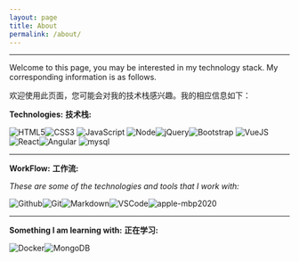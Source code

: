 ```yaml
---
layout: page
title: About
permalink: /about/
---
```


---

Welcome to this page, you may be interested in my technology stack. My corresponding information is as follows.

欢迎使用此页面，您可能会对我的技术栈感兴趣。我的相应信息如下：

**Technologies:**
**技术栈:**

![HTML5](https://img.shields.io/badge/HTML5-E34F26.svg?logo=html5&logoColor=white)![CSS3](https://img.shields.io/badge/CSS3-1572B6.svg?logo=css3&logoColor=white)	![JavaScript](https://img.shields.io/badge/JavaScript-323330.svg?logo=javascript&logoColor=F7DF1E)
![Node](https://img.shields.io/badge/Node.js-43853D.svg?logo=node.js&logoColor=white)![jQuery](https://img.shields.io/badge/jQuery-0769AD.svg?logo=jquery&logoColor=white)![Bootstrap](https://img.shields.io/badge/Bootstrap-563D7C.svg?logo=bootstrap&logoColor=white)
![VueJS](https://img.shields.io/badge/Vue.js-35495e.svg?logo=vue.js&logoColor=4FC08D)![React](https://img.shields.io/badge/React-20232a.svg?logo=react&logoColor=61DAFB)![Angular](https://img.shields.io/badge/Angular.js-E23237.svg?logo=angularjs&logoColor=white)
![mysql](https://img.shields.io/badge/mysql-00000f.svg?logo=mysql&logoColor=white)

---

**WorkFlow:**
**工作流:**

*These are some of the technologies and tools that I work with:*

![Github](https://img.shields.io/badge/Github-100000.svg?logo=github&logoColor=white)![Git](https://img.shields.io/badge/Git-black?logo=git)![Markdown](https://img.shields.io/badge/Markdown-000000.svg?logo=markdown&logoColor=white)![VSCode](https://img.shields.io/badge/VSCode-007ACC?logo=visual-studio-code&logoColor=white)![apple-mbp2020](https://img.shields.io/badge/apple-mbp.svg?logo=apple&logoColor=white)

---

**Something I am learning with:**
**正在学习:**

![Docker](https://img.shields.io/badge/Docker-2496ED?logo=docker&logoColor=white)![MongoDB](https://img.shields.io/badge/MongoDB-4ea94b.svg?logo=mongodb&logoColor=white)